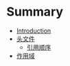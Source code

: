 # Summary

* [Introduction](README.md)
* [头文件](header_file.md)
   * [引用顺序](header_file/inlcuding_order.md)
* [作用域](namespace.md)

